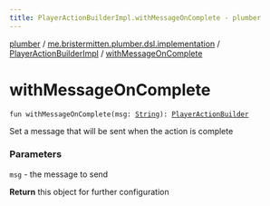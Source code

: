 ```yaml
---
title: PlayerActionBuilderImpl.withMessageOnComplete - plumber
---
```


[plumber](../../index.html) / [me.bristermitten.plumber.dsl.implementation](../index.html) / [PlayerActionBuilderImpl](index.html) / [withMessageOnComplete](./with-message-on-complete.html)

# withMessageOnComplete

`fun withMessageOnComplete(msg: `[`String`](https://kotlinlang.org/api/latest/jvm/stdlib/kotlin/-string/index.html)`): `[`PlayerActionBuilder`](../../me.bristermitten.plumber.dsl/-player-action-builder/index.html)

Set a message that will be sent when the action is complete

### Parameters

`msg` - the message to send

**Return**
this object for further configuration

